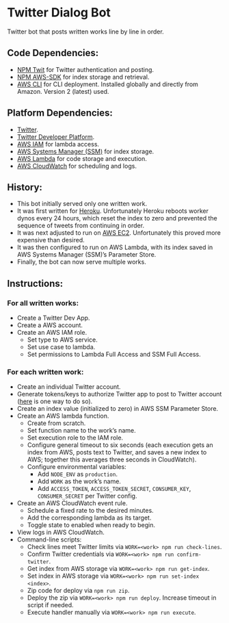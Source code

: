 # Twitter Dialog Bot

Twitter bot that posts written works line by line in order.

## Code Dependencies:

- [NPM Twit](https://www.npmjs.com/package/twit) for Twitter authentication and posting.
- [NPM AWS-SDK](https://www.npmjs.com/package/aws-sdk) for index storage and retrieval.
- [AWS CLI](https://docs.aws.amazon.com/cli/index.html) for CLI deployment. Installed globally and directly from Amazon. Version 2 (latest) used.

## Platform Dependencies:

- [Twitter](https://twitter.com/).
- [Twitter Developer Platform](https://developer.twitter.com/en/docs/basics/apps/overview).
- [AWS IAM](https://aws.amazon.com/iam/) for lambda access.
- [AWS Systems Manager (SSM)](https://aws.amazon.com/systems-manager/) for index storage.
- [AWS Lambda](https://aws.amazon.com/lambda/) for code storage and execution.
- [AWS CloudWatch](https://aws.amazon.com/cloudwatch/) for scheduling and logs.

## History:

- This bot initially served only one written work.
- It was first written for [Heroku](https://www.heroku.com/). Unfortunately Heroku reboots worker dynos every 24 hours, which reset the index to zero and prevented the sequence of tweets from continuing in order.
- It was next adjusted to run on [AWS EC2](https://aws.amazon.com/ec2/). Unfortunately this proved more expensive than desired.
- It was then configured to run on AWS Lambda, with its index saved in AWS Systems Manager (SSM)’s Parameter Store.
- Finally, the bot can now serve multiple works.

## Instructions:

### For all written works:

- Create a Twitter Dev App.
- Create a AWS account.
- Create an AWS IAM role.
  - Set type to AWS service.
  - Set use case to lambda.
  - Set permissions to Lambda Full Access and SSM Full Access.

### For each written work:

- Create an individual Twitter account.
- Generate tokens/keys to authorize Twitter app to post to Twitter account ([here](https://medium.com/geekculture/how-to-create-multiple-bots-with-a-single-twitter-developer-account-529eaba6a576) is one way to do so).
- Create an index value (initialized to zero) in AWS SSM Parameter Store.
- Create an AWS lambda function.
  - Create from scratch.
  - Set function name to the work’s name.
  - Set execution role to the IAM role.
  - Configure general timeout to six seconds (each execution gets an index from AWS, posts text to Twitter, and saves a new index to AWS; together this averages three seconds in CloudWatch).
  - Configure environmental variables:
      - Add `NODE_ENV` as `production`.
      - Add `WORK` as the work’s name.
      - Add `ACCESS_TOKEN`, `ACCESS_TOKEN_SECRET`, `CONSUMER_KEY`, `CONSUMER_SECRET` per Twitter config.
- Create an AWS CloudWatch event rule.
  - Schedule a fixed rate to the desired minutes.
  - Add the corresponding lambda as its target.
  - Toggle state to enabled when ready to begin.
- View logs in AWS CloudWatch.
- Command-line scripts:
    - Check lines meet Twitter limits via `WORK=<work> npm run check-lines`.
    - Confirm Twitter credentials via `WORK=<work> npm run confirm-twitter`.
    - Get index from AWS storage via `WORK=<work> npm run get-index`.
    - Set index in AWS storage via `WORK=<work> npm run set-index <index>`.
    - Zip code for deploy via `npm run zip`.
    - Deploy the zip via `WORK=<work> npm run deploy`. Increase timeout in script if needed.
    - Execute handler manually via `WORK=<work> npm run execute`.
